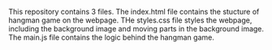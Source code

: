 This repository contains 3 files. The index.html file contains the stucture of hangman game on the webpage. THe styles.css file styles the webpage, including the background image and moving parts in the background image. The main.js file contains the logic behind the hangman game.
